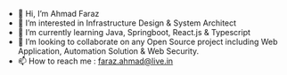 - 👋 Hi, I’m Ahmad Faraz
- 👀 I’m interested in Infrastructure Design & System Architect
- 🌱 I’m currently learning Java, Springboot, React.js & Typescript
- 💞️ I’m looking to collaborate on any Open Source project including Web Application, Automation Solution & Web Security.
- 📫 How to reach me : faraz.ahmad@live.in

<!---
cloakedsec/cloakedsec is a ✨ special ✨ repository because its `README.md` (this file) appears on your GitHub profile.
You can click the Preview link to take a look at your changes.
--->
